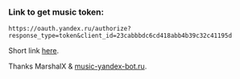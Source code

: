 ### Link to get music token:

```
https://oauth.yandex.ru/authorize?response_type=token&client_id=23cabbbdc6cd418abb4b39c32c41195d
```

Short link [here](https://oauth.yandex.ru/authorize?response_type=token&client_id=23cabbbdc6cd418abb4b39c32c41195d).

Thanks MarshalX & [music-yandex-bot.ru](https://music-yandex-bot.ru/).